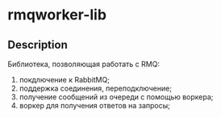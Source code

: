 # rmqworker-lib

## Description

Библиотека, позволяющая работать с RMQ:
1. покдлючение к RabbitMQ;
2. поддержка соединения, переподключение;
3. получение сообщений из очереди с помощью воркера;
4. воркер для получения ответов на запросы;

